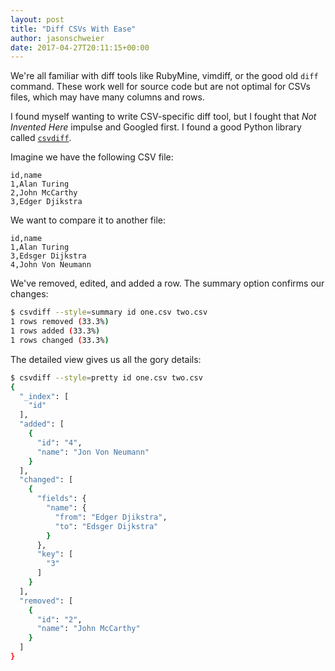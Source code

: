 ```yaml
---
layout: post
title: "Diff CSVs With Ease"
author: jasonschweier
date: 2017-04-27T20:11:15+00:00
---
```


We're all familiar with diff tools like RubyMine, vimdiff, or the good old `diff` command. These work well for source code but are not optimal for CSVs files, which may have many columns and rows.

I found myself wanting to write CSV-specific diff tool, but I fought that *Not Invented Here* impulse and Googled first. I found a good Python library called [`csvdiff`](https://pypi.python.org/pypi/csvdiff).

Imagine we have the following CSV file:

```csv
id,name
1,Alan Turing
2,John McCarthy
3,Edger Djikstra
```

We want to compare it to another file:

```csv
id,name
1,Alan Turing
3,Edsger Dijkstra
4,John Von Neumann
```

We've removed, edited, and added a row. The summary option confirms our changes:

```sh
$ csvdiff --style=summary id one.csv two.csv
1 rows removed (33.3%)
1 rows added (33.3%)
1 rows changed (33.3%)
```

The detailed view gives us all the gory details:

```sh
$ csvdiff --style=pretty id one.csv two.csv
{
  "_index": [
    "id"
  ],
  "added": [
    {
      "id": "4",
      "name": "Jon Von Neumann"
    }
  ],
  "changed": [
    {
      "fields": {
        "name": {
          "from": "Edger Djikstra",
          "to": "Edsger Dijkstra"
        }
      },
      "key": [
        "3"
      ]
    }
  ],
  "removed": [
    {
      "id": "2",
      "name": "John McCarthy"
    }
  ]
}
```
